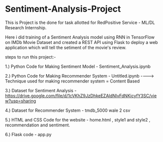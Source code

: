 # Sentiment-Analysis-Project
This is Project is the done for task allotted for RedPositive Service - ML/DL Research Internship.

Here i did training of a Sentiment Analysis model using RNN in TensorFlow on IMDb Movie Dataset and created a REST API using Flask to deploy a web application 
which will tell the setiment of the movie's review.

steps to run this project:-

1.) Python Code for Making Sentiment Model - Sentiment_Analysis.ipynb

2.) Python Code for Making Recommender System - Untitled.ipynb
 ----> Technique used for making recommender system = Content Based 

3.) Dataset for Sentiment Analysis - https://drive.google.com/file/d/1cVKhZ9JzDhkeEZAldNIvFdNKicyfY3SC/view?usp=sharing

4.) Dataset for Recommender System - tmdb_5000 wale 2 csv 

5.) HTML and CSS Code for the website - home.html , style1 and style2 , recommendation and sentiment.

6.) Flask code - app.py



